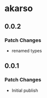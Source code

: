 # akarso

## 0.0.2

### Patch Changes

-   renamed types

## 0.0.1

### Patch Changes

-   Initial publish

